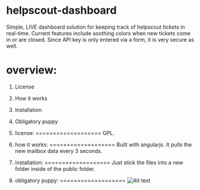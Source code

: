 helpscout-dashboard
===================

Simple, LIVE dashboard solution for keeping track of helpscout tickets in real-time.
Current features include soothing colors when new tickets come in or are closed. Since API key
is only entered via a form, it is very secure as well.

overview:
===================
1. License
2. How it works
3. Installation
4. Obligatory puppy

1. license:
===================
GPL.

2. how it works:
===================
Built with angularjs. It pulls the new mailbox data every 3 seconds.

3. installation:
===================
Just stick the files into a new folder inside of the public folder.

4. obligatory puppy:
===================
![Alt text](http://i.huffpost.com/gen/1344259/thumbs/r-PUPPIES-PLAYING-large570.jpg?15 "It is a puppy.")